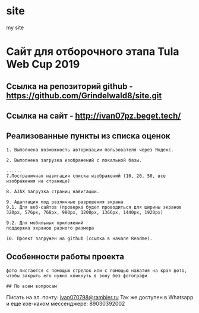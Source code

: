 # site
my site
# Сайт для отборочного этапа Tula Web Cup 2019

## Ссылка на репозиторий github - https://github.com/Grindelwald8/site.git

## Ссылка на сайт  - http://ivan07pz.beget.tech/

## Реализованные пункты из списка оценок
```
1. Выполнена возможность авторизации пользователя через Яндекс.

2. Выполнена загрузка изображений с локальной базы.

......
7.Постраничная навигация списка изображений (10, 20, 50, все изображения на странице) 

8. AJAX загрузка страниц навигации.

9. Адаптация под различные разрешения экрана
9.1. Для веб-сайтов (проверка будет проводиться для ширины экранов 320px, 576px, 768px, 980px, 1200px, 1366px, 1440px, 1920px) 

9.2. Для мобильных приложений
поддержка экранов разного размера 

10. Проект загружен на github (ссылка в начале Readme).
```

## Особенности работы проекта
```
фото листаются с помощью стрелок или с помощью нажатия на края фото, чтобы закрыть его нужно кликнуть в зону без фотографи

## По всем вопросам
```
Писать на эл. почту: ivan070798@rambler.ru
Так же доступен в Whatsapp и еще кое-каком мессенджере: 89030392002
